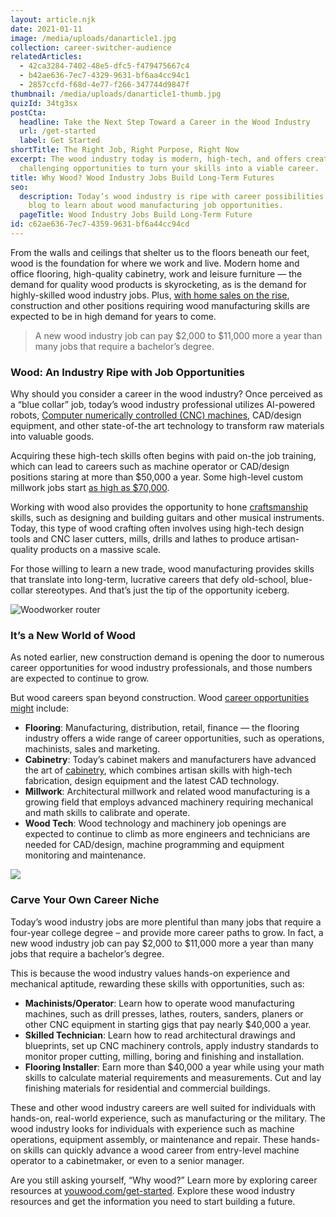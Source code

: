 ```yaml
---
layout: article.njk
date: 2021-01-11
image: /media/uploads/danarticle1.jpg
collection: career-switcher-audience
relatedArticles:
  - 42ca3284-7402-48e5-dfc5-f479475667c4
  - b42ae636-7ec7-4329-9631-bf6aa4cc94c1
  - 2857ccfd-f68d-4e77-f266-347744d9847f
thumbnail: /media/uploads/danarticle1-thumb.jpg
quizId: 34tg3sx
postCta:
  headline: Take the Next Step Toward a Career in the Wood Industry
  url: /get-started
  label: Get Started
shortTitle: The Right Job, Right Purpose, Right Now
excerpt: The wood industry today is modern, high-tech, and offers creative,
  challenging opportunities to turn your skills into a viable career.
title: Why Wood? Wood Industry Jobs Build Long-Term Futures
seo:
  description: Today’s wood industry is ripe with career possibilities. Read our
    blog to learn about wood manufacturing job opportunities.
  pageTitle: Wood Industry Jobs Build Long-Term Future
id: c62ae636-7ec7-4359-9631-bf6a44cc94cd
---
```

From the walls and ceilings that shelter us to the floors beneath our feet, wood is the foundation for where we work and live. Modern home and office flooring, high-quality cabinetry, work and leisure furniture — the demand for quality wood products is skyrocketing, as is the demand for highly-skilled wood industry jobs. Plus, [with home sales on the rise](https://www.woodworkingnetwork.com/news/woodworking-industry-news/expert-politcs-pandemic-wont-stop-good-economy-2021), construction and other positions requiring wood manufacturing skills are expected to be in high demand for years to come.

> A new wood industry job can pay $2,000 to $11,000 more a year than many jobs that require a bachelor’s degree.

### Wood: An Industry Ripe with Job Opportunities

Why should you consider a career in the wood industry? Once perceived as a “blue collar” job, today’s wood industry professional utilizes AI-powered robots, [Computer numerically controlled (CNC) machines](https://www.youtube.com/watch?v=PJdiGKJiHXA), CAD/design equipment, and other state-of-the art technology to transform raw materials into valuable goods.

Acquiring these high-tech skills often begins with paid on-the job training, which can lead to careers such as machine operator or CAD/design positions staring at more than $50,000 a year. Some high-level custom millwork jobs start [as high as $70,000](https://www.woodworkingnetwork.com/news/woodworking-industry-news/new-apprenticeship-program-guarantees-70000-salaries-upon-graduation).

Working with wood also provides the opportunity to hone [craftsmanship](https://www.nytimes.com/2020/11/28/magazine/martin-guitar-factory.html) skills, such as designing and building guitars and other musical instruments. Today, this type of wood crafting often involves using high-tech design tools and CNC laser cutters, mills, drills and lathes to produce artisan-quality products on a massive scale. 

For those willing to learn a new trade, wood manufacturing provides skills that translate into long-term, lucrative careers that defy old-school, blue-collar stereotypes. And that’s just the tip of the opportunity iceberg.

![Woodworker router](/media/uploads/wood-dan-1.jpg)

### It’s a New World of Wood

As noted earlier, new construction demand is opening the door to numerous career opportunities for wood industry professionals, and those numbers are expected to continue to grow.

But wood careers span beyond construction. Wood [career opportunities might](/why-wood/) include:

* **Flooring**: Manufacturing, distribution, retail, finance — the flooring industry offers a wide range of career opportunities, such as operations, machinists, sales and marketing. 
* **Cabinetry**: Today’s cabinet makers and manufacturers have advanced the art of [cabinetry](https://youtu.be/A7wwu1a1YnA), which combines artisan skills with high-tech fabrication, design equipment and the latest CAD technology.
* **Millwork**: Architectural millwork and related wood manufacturing is a growing field that employs advanced machinery requiring mechanical and math skills to calibrate and operate.
* **Wood Tech**: Wood technology and machinery job openings are expected to continue to climb as more engineers and technicians are needed for CAD/design, machine programming and equipment monitoring and maintenance.

![](/media/uploads/wood-computers.jpg)

### Carve Your Own Career Niche

Today’s wood industry jobs are more plentiful than many jobs that require a four-year college degree – and provide more career paths to grow. In fact, a new wood industry job can pay $2,000 to $11,000 more a year than many jobs that require a bachelor’s degree.

This is because the wood industry values hands-on experience and mechanical aptitude, rewarding these skills with opportunities, such as:

* **Machinists/Operator**: Learn how to operate wood manufacturing machines, such as drill presses, lathes, routers, sanders, planers or other CNC equipment in starting gigs that pay nearly $40,000 a year.
* **Skilled Technician**: Learn how to read architectural drawings and blueprints, set up CNC machinery controls, apply industry standards to monitor proper cutting, milling, boring and finishing and installation.
* **Flooring Installer**: Earn more than $40,000 a year while using your math skills to calculate material requirements and measurements. Cut and lay finishing materials for residential and commercial buildings.

These and other wood industry careers are well suited for individuals with hands-on, real-world experience, such as manufacturing or the military. The wood industry looks for individuals with experience such as machine operations, equipment assembly, or maintenance and repair. These hands-on skills can quickly advance a wood career from entry-level machine operator to a cabinetmaker, or even to a senior manager.

Are you still asking yourself, “Why wood?” Learn more by exploring career resources at [youwood.com/get-started](/get-started/). Explore these wood industry resources and get the information you need to start building a future.
